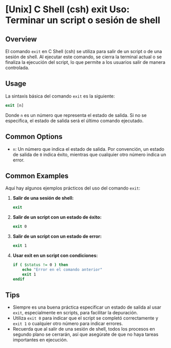 # [Unix] C Shell (csh) exit Uso: Terminar un script o sesión de shell

## Overview
El comando `exit` en C Shell (csh) se utiliza para salir de un script o de una sesión de shell. Al ejecutar este comando, se cierra la terminal actual o se finaliza la ejecución del script, lo que permite a los usuarios salir de manera controlada.

## Usage
La sintaxis básica del comando `exit` es la siguiente:

```csh
exit [n]
```

Donde `n` es un número que representa el estado de salida. Si no se especifica, el estado de salida será el último comando ejecutado.

## Common Options
- `n`: Un número que indica el estado de salida. Por convención, un estado de salida de `0` indica éxito, mientras que cualquier otro número indica un error.

## Common Examples
Aquí hay algunos ejemplos prácticos del uso del comando `exit`:

1. **Salir de una sesión de shell:**
   ```csh
   exit
   ```

2. **Salir de un script con un estado de éxito:**
   ```csh
   exit 0
   ```

3. **Salir de un script con un estado de error:**
   ```csh
   exit 1
   ```

4. **Usar exit en un script con condiciones:**
   ```csh
   if ( $status != 0 ) then
       echo "Error en el comando anterior"
       exit 1
   endif
   ```

## Tips
- Siempre es una buena práctica especificar un estado de salida al usar `exit`, especialmente en scripts, para facilitar la depuración.
- Utiliza `exit 0` para indicar que el script se completó correctamente y `exit 1` o cualquier otro número para indicar errores.
- Recuerda que al salir de una sesión de shell, todos los procesos en segundo plano se cerrarán, así que asegúrate de que no haya tareas importantes en ejecución.